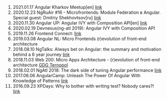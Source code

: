 1. 2021.01.17 Angular Kharkov Meetup[en] [link](https://youtu.be/XhNpxCHwWsg?t=2889)
2. 2020.12.23 NgRuAir #16 - Microfrontends: Module Federation в Angular. Special guest: Dmitriy Shekhovtsov[ru] [link](https://www.youtube.com/watch?v=sC3m6fRou6k)
3. 2020.11.30 Angular UP: Angular IVY with Composition API[en] [link](https://www.youtube.com/watch?v=lgS_VamyBrU)
4. 2020.02.19 Devnexus(ng-atl 2019): Angular IVY with Composition API
5. 2019.11.26 Frontend Connect: [link](https://frontend-con.io/speakers-2/#dmitriy)
6. 2019.03.08 Angular NL: Micro Frontends  (r)evolution of front-end architecture
7. 2018.08.10 NgTalks: Always bet on Angular: the summary and motivation behind a 6 year journey [link](https://www.youtube.com/watch?v=EvUvGjEEBOY)
8. 2018.11.03 Web 200: Micro Apps Architecture - (r)evolution of front-end architecture [GDG Ternopol](https://www.youtube.com/watch?v=-uDTiJQ5OSs)
9. 2018.02.01 NgAtl 2018: The dark side of tuning Angular performance [link](https://www.youtube.com/watch?v=KW8khE-AOxQ)
10. 2017.06.06 AngularCamp: Unleash The Power Of Angular With Knowledge of Patterns [link](https://www.youtube.com/watch?v=MRLjeatzhVY)
11. 2016.09.23 XPDays: Why to bother with writing test? Nobody cares?! [link](https://www.youtube.com/watch?v=xWOAYRFkE94)
